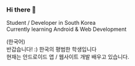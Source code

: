 ### Hi there 👋

Student / Developer in South Korea    
Currently learning Android & Web Development

(한국어)    
반갑습니다! :)
한국의 평범한 학생입니다    
현재는 안드로이드 앱 / 웹사이트 개발 배우고 있습니다.
<!--
**uyuanx8/uyuanx8** is a ✨ _special_ ✨ repository because its `README.md` (this file) appears on your GitHub profile.

Here are some ideas to get you started:

- 🔭 I’m currently working on ...
- 🌱 I’m currently learning ...
- 👯 I’m looking to collaborate on ...
- 🤔 I’m looking for help with ...
- 💬 Ask me about ...
- 📫 How to reach me: ...
- 😄 Pronouns: ...
- ⚡ Fun fact: ...
-->
